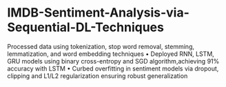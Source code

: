 # IMDB-Sentiment-Analysis-via-Sequential-DL-Techniques

Processed data using tokenization, stop word removal, stemming, lemmatization, and word embedding techniques • Deployed RNN, LSTM, GRU models using binary cross-entropy and SGD algorithm,achieving 91% accuracy with LSTM • Curbed overfitting in sentiment models via dropout, clipping and L1/L2 regularization ensuring robust generalization
